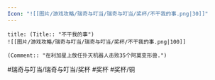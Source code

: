 ```yaml
---
Icon: "![[图片/游戏攻略/瑞奇与叮当/瑞奇与叮当/奖杯/不干我的事.png|30]]"
---
```

```ad-common-bronze-trophy
title: (Title:: "不干我的事")
![[图片/游戏攻略/瑞奇与叮当/瑞奇与叮当/奖杯/不干我的事.png|100]]

(Comment:: "在利加星上放任扑灭机器人击败35个阿莫变形兽.")
```

#瑞奇与叮当/瑞奇与叮当/奖杯 #奖杯 #奖杯/铜
